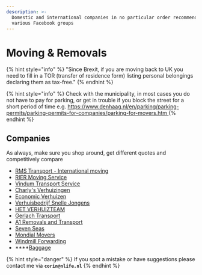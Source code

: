 ```yaml
---
description: >-
  Domestic and international companies in no particular order recommended on
  various Facebook groups
---
```


# Moving & Removals

{% hint style="info" %}
"Since Brexit, if you are moving back to UK you need to fill in a TOR (transfer of residence form) listing personal belongings declaring them as tax-free."
{% endhint %}

{% hint style="info" %}
Check with the municipality, in most cases you do not have to pay for parking, or get in trouble if you block the street for a short period of time e.g. [https://www.denhaag.nl/en/parking/parking-permits/parking-permits-for-companies/parking-for-movers.htm  ](https://www.denhaag.nl/en/parking/parking-permits/parking-permits-for-companies/parking-for-movers.htm)
{% endhint %}

## Companies

As always, make sure you shop around, get different quotes and competitively compare

* [RMS Transport - International moving](https://www.facebook.com/RmsMovingTransport/)
* [RIER Moving Service](https://www.facebook.com/RIERmovingservice/)
* [Vindum Transport Service](https://www.facebook.com/vindumtransportservice)
* [Charly's Verhuizingen](https://www.facebook.com/VerhuisbedrijfCharlys/)
* [Economic Verhuizen](https://www.economic-verhuizen.nl/home/)
* [Verhuisbedrijf Snelle Jongens](https://verhuisbedrijfsnellejongens.nl/)
* [HET VERHUIZTEAM](https://www.hetverhuizteam.nl/en/homepage/)
* [Gerlach Transport](https://gerlach-customs.com/customs-services/transit/)
* [A1 Removals and Transport](http://a1removalsandtransport.co.uk/)
* [Seven Seas](https://www.sevenseasworldwide.com/en-us/)
* [Mondial Movers](https://mondial-movers.nl/)
* [Windmill Forwarding](https://www.windmill-forwarding.com/homepage-en/)
* ****[Baggage](https://baggage.nl/en/)

{% hint style="danger" %}
If you spot a mistake or have suggestions please contact me via **`corin@nlife.nl`**
{% endhint %}
